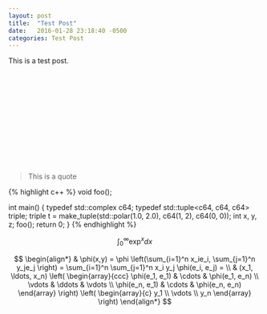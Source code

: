 ```yaml
---
layout: post
title:  "Test Post"
date:   2016-01-28 23:18:40 -0500
categories: Test Post
---
```

This is a test post.
<svg id="svg" width="400" height="200">
</svg>

> This is a quote

{% highlight c++ %}
void foo();

int main()
{
   typedef std::complex<long double> c64;
   typedef std::tuple<c64, c64, c64> triple;
   triple t = make_tuple(std::polar(1.0, 2.0), c64(1, 2), c64(0, 0));
   int x, y, z;
   foo();
   return 0;
}
{% endhighlight %}

$$
\begin{equation}
   \int_{0}^{\infty} \exp^x dx
\end{equation}
$$

$$
\begin{align*}
  & \phi(x,y) = \phi \left(\sum_{i=1}^n x_ie_i, \sum_{j=1}^n y_je_j \right)
  = \sum_{i=1}^n \sum_{j=1}^n x_i y_j \phi(e_i, e_j) = \\
  & (x_1, \ldots, x_n) \left( \begin{array}{ccc}
      \phi(e_1, e_1) & \cdots & \phi(e_1, e_n) \\
      \vdots & \ddots & \vdots \\
      \phi(e_n, e_1) & \cdots & \phi(e_n, e_n)
    \end{array} \right)
  \left( \begin{array}{c}
      y_1 \\
      \vdots \\
      y_n
    \end{array} \right)
\end{align*}
$$

<script>
   var paper = Snap("#svg");
   var circle = paper.circle(10,10,10);
   var states = [{
       fill: '#bada55',
       cx: 10,
       cy: 10
   }, {
       fill: '#55bada',
       cx: 100
   }, {
       fill: '#ba55da',
       cy: 100
   }, {
       fill: '#000000',
       cx: 10
   }];

   (function animateCircle(el, i) {
       el.animate(states[i], 1000, function() {
           animateCircle(el, ++i in states ? i : 0);
       })
   })(circle, 0);
</script>
